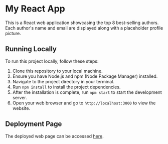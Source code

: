 # My React App

This is a React web application showcasing the top 8 best-selling authors. Each author's name and email are displayed along with a placeholder profile picture.

## Running Locally

To run this project locally, follow these steps:

1. Clone this repository to your local machine.
2. Ensure you have Node.js and npm (Node Package Manager) installed.
3. Navigate to the project directory in your terminal.
4. Run `npm install` to install the project dependencies.
5. After the installation is complete, run `npm start` to start the development server.
6. Open your web browser and go to `http://localhost:3000` to view the website.
## Deployment Page
The deployed web page can be accessed [here](https://krikey-code-challenge.vercel.app/).


